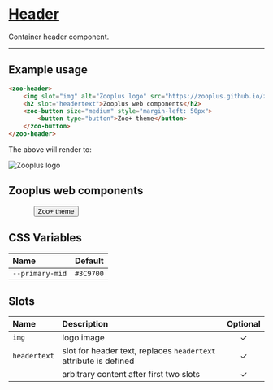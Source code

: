 # [Header](#header)

Container header component.

***

## Example usage

```HTML
<zoo-header>
	<img slot="img" alt="Zooplus logo" src="https://zooplus.github.io/zoo-web-components/logo.png"/>
	<h2 slot="headertext">Zooplus web components</h2>
	<zoo-button size="medium" style="margin-left: 50px">
		<button type="button">Zoo+ theme</button>
	</zoo-button>
</zoo-header>
```

The above will render to:

<zoo-header>
	<img slot="img" alt="Zooplus logo" src="https://zooplus.github.io/zoo-web-components/logo.png"/>
	<h2 slot="headertext">Zooplus web components</h2>
	<zoo-button size="medium" style="margin-left: 50px">
		<button type="button">Zoo+ theme</button>
	</zoo-button>
</zoo-header>

## CSS Variables

| **Name**        | **Default** |
| :-------------- | :---------: |
| `--primary-mid` |  `#3C9700`  |

## Slots

| **Name**     | **Description**                                                  | **Optional** |
| :----------- | :--------------------------------------------------------------- | :----------: |
| `img`        | logo image                                                       |   &#10003;   |
| `headertext` | slot for header text, replaces `headertext` attribute is defined |   &#10003;   |
|              | arbitrary content after first two slots                          |   &#10003;   |
